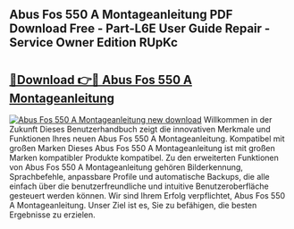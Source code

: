 ## Abus Fos 550 A Montageanleitung PDF Download Free - Part-L6E User Guide Repair - Service Owner Edition RUpKc

# <h2><a href="http://df6hof1.blite.top/?on=Abus+Fos+550+A+Montageanleitung">🔗Download 👉🔴 Abus Fos 550 A Montageanleitung</a></h2>

[![Abus Fos 550 A Montageanleitung new download](https://i.imgur.com/lujVjoI.png)](http://df6hof1.blite.top/?on=Abus+Fos+550+A+Montageanleitung)
Willkommen in der Zukunft Dieses Benutzerhandbuch zeigt die innovativen Merkmale und Funktionen Ihres neuen Abus Fos 550 A Montageanleitung. Kompatibel mit großen Marken Dieses Abus Fos 550 A Montageanleitung ist mit großen Marken kompatibler Produkte kompatibel. Zu den erweiterten Funktionen von Abus Fos 550 A Montageanleitung gehören Bilderkennung, Sprachbefehle, anpassbare Profile und automatische Backups, die alle einfach über die benutzerfreundliche und intuitive Benutzeroberfläche gesteuert werden können. Wir sind Ihrem Erfolg verpflichtet, Abus Fos 550 A Montageanleitung. Unser Ziel ist es, Sie zu befähigen, die besten Ergebnisse zu erzielen.
